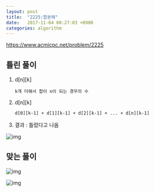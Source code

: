 ```yaml
---
layout: post
title:  "2225:합분해"
date:   2017-11-04 00:27:03 +0900
categories: algorithm
---
```



<https://www.acmicpc.net/problem/2225>

## 틀린 풀이

1. d[n][k]

	````
	k개 더해서 합이 n이 되는 경우의 수
	````
2. d[n][k]

	````
	d[0][k-1] + d[1][k-1] + d[2][k-1] + ... + d[n][k-1]
	````

	
3. 결과 : 틀렸다고 나옴

![img](https://github.com/KoJunHee/kojunhee.github.io/raw/master/img/6.png)
	
	
## 맞는 풀이

![img](https://github.com/KoJunHee/kojunhee.github.io/raw/master/img/8.png)

![img](https://github.com/KoJunHee/kojunhee.github.io/raw/master/img/7.png)

	


